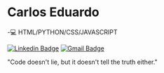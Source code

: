 # Carlos Eduardo
-💻 HTML/PYTHON/CSS/JAVASCRIPT

[![Linkedin Badge](https://img.shields.io/badge/-Carlos%20Eduardo-8737rr?style=flat-square&logo=Linkedin&logoColor=white&link=https://www.linkedin.com/in/carlos-eduardo-claudino-gomes-06ba04268?lipi=urn%3Ali%3Apage%3Ad_flagship3_profile_view_base_contact_details%3BUBLr0wZdSiyisjjvmIn8yQ%3D%3D)](https://www.linkedin.com/in/carlos-eduardo-claudino-gomes-06ba04268?lipi=urn%3Ali%3Apage%3Ad_flagship3_profile_view_base_contact_details%3BUBLr0wZdSiyisjjvmIn8yQ%3D%3D) 
[![Gmail Badge](https://img.shields.io/badge/-vclaudinogomes@gmail.com-8737rr?style=flat-square&logo=Gmail&logoColor=white&link=mailto:vclaudinogomes@gmail.com)](mailto:vclaudinogomes@gmail.com)



"Code doesn't lie, but it doesn't tell the truth either."
